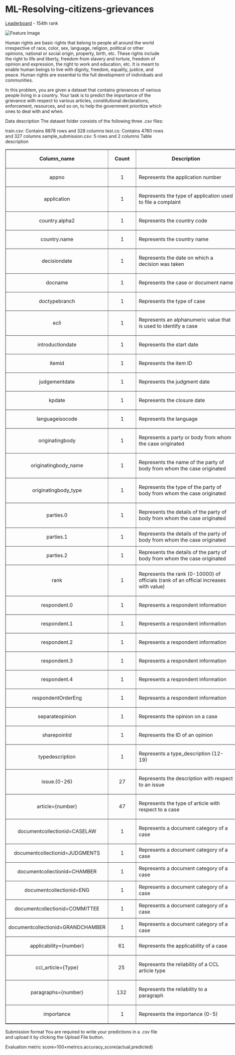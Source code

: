 # ML-Resolving-citizens-grievances

[Leaderboard](https://www.hackerearth.com/challenges/competitive/hackerearth-machine-learning-challenge-predict-grievance-importance/leaderboard/predict-the-importance-27-a4ecaaa1/page/4/) - 154th rank

![Feature Image](https://media-fastly.hackerearth.com/media/hackathon/hackerearth-machine-learning-challenge-predict-grievance-importance/images/bb2de2c84b-Cover_HumanRights.jpg)

Human rights are basic rights that belong to people all around the world irrespective of race, color, sex, language, religion, political or other opinions, national or social origin, property, birth, etc. These rights include the right to life and liberty, freedom from slavery and torture, freedom of opinion and expression, the right to work and education, etc. It is meant to enable human beings to live with dignity, freedom, equality, justice, and peace. Human rights are essential to the full development of individuals and communities.

In this problem, you are given a dataset that contains grievances of various people living in a country. Your task is to predict the importance of the grievance with respect to various articles, constitutional declarations, enforcement, resources, and so on, to help the government prioritize which ones to deal with and when.

Data description
The dataset folder consists of the following three .csv files:

train.csv: Contains 8878 rows and 328 columns
test.cs: Contains 4760 rows and 327 columns
sample_submission.csv: 5 rows and 2 columns
Table description 

<table border="1" cellpadding="0" cellspacing="0" dir="ltr" style="width:736px">
	<tbody>
		<tr>
			<td style="width:250px">
			<p style="text-align:center"><strong>Column_name</strong></p>
			</td>
			<td style="width:85px">
			<p style="text-align:center"><strong>Count</strong></p>
			</td>
			<td style="width:392px">
			<p style="text-align:center"><strong>Description</strong></p>
			</td>
		</tr>
		<tr>
			<td style="width:250px">
			<p style="text-align:center">appno</p>
			</td>
			<td style="width:85px">
			<p style="text-align:center">1</p>
			</td>
			<td style="width:392px">
			<p>Represents the application number</p>
			</td>
		</tr>
		<tr>
			<td style="width:250px">
			<p style="text-align:center">application</p>
			</td>
			<td style="width:85px">
			<p style="text-align:center">1</p>
			</td>
			<td style="width:392px">
			<p>Represents the type of application used to file a complaint</p>
			</td>
		</tr>
		<tr>
			<td style="width:250px">
			<p style="text-align:center">country.alpha2</p>
			</td>
			<td style="width:85px">
			<p style="text-align:center">1</p>
			</td>
			<td style="width:392px">
			<p>Represents the country code</p>
			</td>
		</tr>
		<tr>
			<td style="width:250px">
			<p style="text-align:center">country.name</p>
			</td>
			<td style="width:85px">
			<p style="text-align:center">1</p>
			</td>
			<td style="width:392px">
			<p>Represents the country name</p>
			</td>
		</tr>
		<tr>
			<td style="width:250px">
			<p style="text-align:center">decisiondate</p>
			</td>
			<td style="width:85px">
			<p style="text-align:center">1</p>
			</td>
			<td style="width:392px">
			<p>Represents the date on which a decision was taken</p>
			</td>
		</tr>
		<tr>
			<td style="width:250px">
			<p style="text-align:center">docname</p>
			</td>
			<td style="width:85px">
			<p style="text-align:center">1</p>
			</td>
			<td style="width:392px">
			<p>Represents the case or document name</p>
			</td>
		</tr>
		<tr>
			<td style="width:250px">
			<p style="text-align:center">doctypebranch</p>
			</td>
			<td style="width:85px">
			<p style="text-align:center">1</p>
			</td>
			<td style="width:392px">
			<p>Represents the type of case</p>
			</td>
		</tr>
		<tr>
			<td style="width:250px">
			<p style="text-align:center">ecli</p>
			</td>
			<td style="width:85px">
			<p style="text-align:center">1</p>
			</td>
			<td style="width:392px">
			<p>Represents an alphanumeric value that is used to identify a case</p>
			</td>
		</tr>
		<tr>
			<td style="width:250px">
			<p style="text-align:center">introductiondate</p>
			</td>
			<td style="width:85px">
			<p style="text-align:center">1</p>
			</td>
			<td style="width:392px">
			<p>Represents the start date</p>
			</td>
		</tr>
		<tr>
			<td style="width:250px">
			<p style="text-align:center">itemid</p>
			</td>
			<td style="width:85px">
			<p style="text-align:center">1</p>
			</td>
			<td style="width:392px">
			<p>Represents the item ID</p>
			</td>
		</tr>
		<tr>
			<td style="width:250px">
			<p style="text-align:center">judgementdate</p>
			</td>
			<td style="width:85px">
			<p style="text-align:center">1</p>
			</td>
			<td style="width:392px">
			<p>Represents the judgment date</p>
			</td>
		</tr>
		<tr>
			<td style="width:250px">
			<p style="text-align:center">kpdate</p>
			</td>
			<td style="width:85px">
			<p style="text-align:center">1</p>
			</td>
			<td style="width:392px">
			<p>Represents the closure date</p>
			</td>
		</tr>
		<tr>
			<td style="width:250px">
			<p style="text-align:center">languageisocode</p>
			</td>
			<td style="width:85px">
			<p style="text-align:center">1</p>
			</td>
			<td style="width:392px">
			<p>Represents the language</p>
			</td>
		</tr>
		<tr>
			<td style="width:250px">
			<p style="text-align:center">originatingbody</p>
			</td>
			<td style="width:85px">
			<p style="text-align:center">1</p>
			</td>
			<td style="width:392px">
			<p>Represents a&nbsp;party or body from whom the case originated</p>
			</td>
		</tr>
		<tr>
			<td style="width:250px">
			<p style="text-align:center">originatingbody_name</p>
			</td>
			<td style="width:85px">
			<p style="text-align:center">1</p>
			</td>
			<td style="width:392px">
			<p>Represents the&nbsp;name of the party of body from whom the case originated</p>
			</td>
		</tr>
		<tr>
			<td style="width:250px">
			<p style="text-align:center">originatingbody_type</p>
			</td>
			<td style="width:85px">
			<p style="text-align:center">1</p>
			</td>
			<td style="width:392px">
			<p>Represents the&nbsp;type of the party of body from whom the case originated</p>
			</td>
		</tr>
		<tr>
			<td style="width:250px">
			<p style="text-align:center">parties.0</p>
			</td>
			<td style="width:85px">
			<p style="text-align:center">1</p>
			</td>
			<td style="width:392px">
			<p>Represents the&nbsp;details of the party of body from whom the case originated</p>
			</td>
		</tr>
		<tr>
			<td style="width:250px">
			<p style="text-align:center">parties.1</p>
			</td>
			<td style="width:85px">
			<p style="text-align:center">1</p>
			</td>
			<td style="width:392px">Represents the&nbsp;details of the party of body from whom the case originated</td>
		</tr>
		<tr>
			<td style="width:250px">
			<p style="text-align:center">parties.2</p>
			</td>
			<td style="width:85px">
			<p style="text-align:center">1</p>
			</td>
			<td style="width:392px">Represents the&nbsp;details of the party of body from whom the case originated</td>
		</tr>
		<tr>
			<td style="width:250px">
			<p style="text-align:center">rank</p>
			</td>
			<td style="width:85px">
			<p style="text-align:center">1</p>
			</td>
			<td style="width:392px">
			<p>Represents the rank (0-10000) of officials (rank of an official increases with value)</p>
			</td>
		</tr>
		<tr>
			<td style="width:250px">
			<p style="text-align:center">respondent.0</p>
			</td>
			<td style="width:85px">
			<p style="text-align:center">1</p>
			</td>
			<td style="width:392px">
			<p>Represents a respondent information</p>
			</td>
		</tr>
		<tr>
			<td style="width:250px">
			<p style="text-align:center">respondent.1</p>
			</td>
			<td style="width:85px">
			<p style="text-align:center">1</p>
			</td>
			<td style="width:392px">Represents a respondent information</td>
		</tr>
		<tr>
			<td style="width:250px">
			<p style="text-align:center">respondent.2</p>
			</td>
			<td style="width:85px">
			<p style="text-align:center">1</p>
			</td>
			<td style="width:392px">Represents a respondent information</td>
		</tr>
		<tr>
			<td style="width:250px">
			<p style="text-align:center">respondent.3</p>
			</td>
			<td style="width:85px">
			<p style="text-align:center">1</p>
			</td>
			<td style="width:392px">Represents a respondent information</td>
		</tr>
		<tr>
			<td style="width:250px">
			<p style="text-align:center">respondent.4</p>
			</td>
			<td style="width:85px">
			<p style="text-align:center">1</p>
			</td>
			<td style="width:392px">Represents a respondent information</td>
		</tr>
		<tr>
			<td style="width:250px">
			<p style="text-align:center">respondentOrderEng</p>
			</td>
			<td style="width:85px">
			<p style="text-align:center">1</p>
			</td>
			<td style="width:392px">Represents a respondent information</td>
		</tr>
		<tr>
			<td style="width:250px">
			<p style="text-align:center">separateopinion</p>
			</td>
			<td style="width:85px">
			<p style="text-align:center">1</p>
			</td>
			<td style="width:392px">
			<p>Represents the opinion on a case</p>
			</td>
		</tr>
		<tr>
			<td style="width:250px">
			<p style="text-align:center">sharepointid</p>
			</td>
			<td style="width:85px">
			<p style="text-align:center">1</p>
			</td>
			<td style="width:392px">
			<p>Represents the ID of an&nbsp;opinion</p>
			</td>
		</tr>
		<tr>
			<td style="width:250px">
			<p style="text-align:center">typedescription</p>
			</td>
			<td style="width:85px">
			<p style="text-align:center">1</p>
			</td>
			<td style="width:392px">
			<p>Represents a type_description {12- 19}</p>
			</td>
		</tr>
		<tr>
			<td style="width:250px">
			<p style="text-align:center">issue.{0-26}</p>
			</td>
			<td style="width:85px">
			<p style="text-align:center">27</p>
			</td>
			<td style="width:392px">
			<p>Represents the description with respect to an issue</p>
			</td>
		</tr>
		<tr>
			<td style="width:250px">
			<p style="text-align:center">article={number}</p>
			</td>
			<td style="width:85px">
			<p style="text-align:center">47</p>
			</td>
			<td style="width:392px">
			<p>Represents the type of article with respect to a&nbsp;case</p>
			</td>
		</tr>
		<tr>
			<td style="width:250px">
			<p style="text-align:center">documentcollectionid=CASELAW</p>
			</td>
			<td style="width:85px">
			<p style="text-align:center">1</p>
			</td>
			<td style="width:392px">
			<p>Represents a document category of a case</p>
			</td>
		</tr>
		<tr>
			<td style="width:250px">
			<p style="text-align:center">documentcollectionid=JUDGMENTS</p>
			</td>
			<td style="width:85px">
			<p style="text-align:center">1</p>
			</td>
			<td style="width:392px">Represents a document category of a case</td>
		</tr>
		<tr>
			<td style="width:250px">
			<p style="text-align:center">documentcollectionid=CHAMBER</p>
			</td>
			<td style="width:85px">
			<p style="text-align:center">1</p>
			</td>
			<td style="width:392px">Represents a document category of a case</td>
		</tr>
		<tr>
			<td style="width:250px">
			<p style="text-align:center">documentcollectionid=ENG</p>
			</td>
			<td style="width:85px">
			<p style="text-align:center">1</p>
			</td>
			<td style="width:392px">Represents a document category of a case</td>
		</tr>
		<tr>
			<td style="width:250px">
			<p style="text-align:center">documentcollectionid=COMMITTEE</p>
			</td>
			<td style="width:85px">
			<p style="text-align:center">1</p>
			</td>
			<td style="width:392px">Represents a document category of a case</td>
		</tr>
		<tr>
			<td style="width:250px">
			<p style="text-align:center">documentcollectionid=GRANDCHAMBER</p>
			</td>
			<td style="width:85px">
			<p style="text-align:center">1</p>
			</td>
			<td style="width:392px">Represents a document category of a case</td>
		</tr>
		<tr>
			<td style="width:250px">
			<p style="text-align:center">applicability={number}</p>
			</td>
			<td style="width:85px">
			<p style="text-align:center">61&nbsp;</p>
			</td>
			<td style="width:392px">
			<p>Represents the applicability of a case</p>
			</td>
		</tr>
		<tr>
			<td style="width:250px">
			<p style="text-align:center">ccl_article={Type}</p>
			</td>
			<td style="width:85px">
			<p style="text-align:center">25&nbsp;</p>
			</td>
			<td style="width:392px">
			<p>Represents the reliability of a CCL article type</p>
			</td>
		</tr>
		<tr>
			<td style="width:250px">
			<p style="text-align:center">paragraphs={number}</p>
			</td>
			<td style="width:85px">
			<p style="text-align:center">132&nbsp;</p>
			</td>
			<td style="width:392px">
			<p>Represents the reliability to a paragraph&nbsp;</p>
			</td>
		</tr>
		<tr>
			<td style="width:250px">
			<p style="text-align:center">importance</p>
			</td>
			<td style="width:85px">
			<p style="text-align:center">1</p>
			</td>
			<td style="width:392px">
			<p>Represents the importance (0-5)</p>
			</td>
		</tr>
	</tbody>
</table>

Submission format
You are required to write your predictions in a .csv file and upload it by clicking the Upload File button.

Evaluation metric
score=100×metrics.accuracy_score(actual,predicted)
